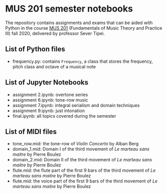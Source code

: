 # MUS 201 semester notebooks
The repository contains assignments and exams that can be aided with Python in the course [MUS 201](http://cmp.music.illinois.edu/courses/tipei/M201/Notes/index.html) (Fundamentals of Music Theory and Practice III) fall 2020, delivered by professor Sever Tipei.

## List of Python files
 - frequency.py: contains `Frequency`, a class that stores the frequency, pitch class and octave of a musical note

## List of Jupyter Notebooks
 - assignment 2.ipynb: overtone series
 - assignment 6.ipynb: tone-row music
 - assignment 7.ipynb: integral serialism and domain techniques
 - assignment 9.ipynb: just intonation
 - final.ipynb: all topics covered during the semester

## List of MIDI files
 - tone_row.mid: the tone-row of *Violin Concerto* by Alban Berg
 - domain_1.mid: Domain I of the third movement of *Le marteau sans maitre* by Pierre Boulez
 - domain_2.mid: Domain II of the third movement of *Le marteau sans maitre* by Pierre Boulez
 - flute.mid: the flute part of the first 9 bars of the third movement of *Le marteau sans maitre* by Pierre Boulez
 - flute.mid: the voice part of the first 9 bars of the third movement of *Le marteau sans maitre* by Pierre Boulez